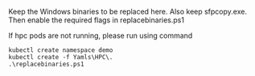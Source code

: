 Keep the Windows binaries to be replaced here. Also keep sfpcopy.exe. Then enable the required flags in replacebinaries.ps1

If hpc pods are not running, please run using command
```
kubectl create namespace demo
kubectl create -f Yamls\HPC\.
.\replacebinaries.ps1
```